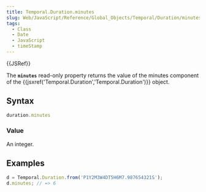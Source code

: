 ```yaml
---
title: Temporal.Duration.minutes
slug: Web/JavaScript/Reference/Global_Objects/Temporal/Duration/minutes
tags:
  - Class
  - Date
  - JavaScript
  - timeStamp
---
```

{{JSRef}}

The **`minutes`** read-only property returns the value of the minutes component
of the {{jsxref('Temporal.Duration','Temporal.Duration')}}
object.

## Syntax

```js
duration.minutes
```

### Value

An integer.

## Examples

```js
d = Temporal.Duration.from('P1Y2M3W4DT5H6M7.987654321S');
d.minutes; // => 6
```
